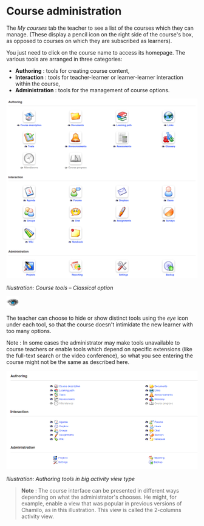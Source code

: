 # Course administration

The _My courses_ tab the teacher to see a list of the courses which they can manage. \(These display a pencil icon on the right side of the course's box, as opposed to courses on which they are subscribed as learners\).

You just need to click on the course name to access its homepage. The various tools are arranged in three categories:

* **Authoring** : tools for creating course content,
* **Interaction** : tools for teacher-learner or learner-learner interaction within the course,
* **Administration** : tools for the management of course options.

![](../.gitbook/assets/images26%20%283%29.png)

_Illustration: Course tools – Classical option_

![](../.gitbook/assets/graphics79.png)

The teacher can choose to hide or show distinct tools using the _eye_ icon under each tool, so that the course doesn't intimidate the new learner with too many options.

Note : In some cases the administrator may make tools unavailable to course teachers or enable tools which depend on specific extensions \(like the full-text search or the video conference\), so what you see entering the course might not be the same as described here.

![](../.gitbook/assets/images27%20%283%29.png)

_Illustration: Authoring tools in big activity view type_

> **Note** : The course interface can be presented in different ways depending on what the administrator's chooses. He might, for example, enable a view that was popular in previous versions of Chamilo, as in this illustration. This view is called the 2-columns activity view.

